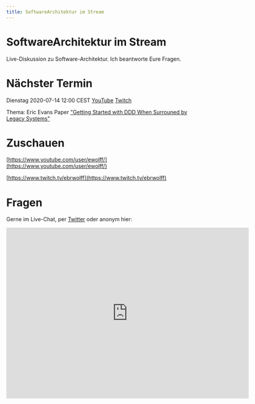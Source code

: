 ```yaml
---
title: SoftwareArchitektur im Stream
---
```


# SoftwareArchitektur im Stream

Live-Diskussion zu Software-Architektur. Ich beantworte Eure
Fragen.

# Nächster Termin

Dienstag 2020-07-14 12:00 CEST [YouTube](https://www.youtube.com/user/ewolff/) [Twitch](https://www.twitch.tv/ebrwolff)

Thema: Eric Evans Paper ["Getting Started with DDD When Surrouned by Legacy Systems"](https://domainlanguage.com/wp-content/uploads/2016/04/GettingStartedWithDDDWhenSurroundedByLegacySystemsV1.pdf)

# Zuschauen

[https://www.youtube.com/user/ewolff/](https://www.youtube.com/user/ewolff/)

[https://www.twitch.tv/ebrwolff](https://www.twitch.tv/ebrwolff)

# Fragen

Gerne im Live-Chat, per [Twitter](https://twitter.com/ewolff) oder anonym
hier:

<iframe
src="https://docs.google.com/forms/d/e/1FAIpQLSf0xIZkNG_wRJ0IiobVcO3Z-q3dQMcwYTww0wgiWCupZCKM4A/viewform?embedded=true"
width="640" height="450" frameborder="0" marginheight="0"
marginwidth="0">Loading…</iframe>

